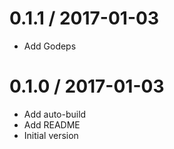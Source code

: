 # 0.1.1 / 2017-01-03

  * Add Godeps

# 0.1.0 / 2017-01-03

  * Add auto-build
  * Add README
  * Initial version
